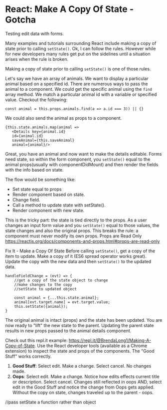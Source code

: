 # React: Make A Copy Of State - Gotcha
Testing edit data with forms.

Many examples and tutorials surrounding React include making a copy of state prior to calling `setState()`. Ok, I can follow the rules. However while for new developers many rules get put on the sidelines until a situation arises when the rule is broken.

Making a copy of state prior to calling `setState()` is one of those rules.

Let's say we have an array of animals. We want to display a particular animal based on a specified id. There are numerous ways to pass the animal to a component. We could get the specific animal using the `find` array method. We match a particular animal id with a variable or specified value. Checkout the following:

```
const animal = this.props.animals.find(a => a.id === 3)) || {}
```

We could also send the animal as props to a component.

```
{this.state.animals.map(animal =>
   <Details key={animal.id}
   id={animal.id}
   saveAnimal={this.saveAnimal}
   animal={animal}/>
```

Great, you have an animal and now want to make the details editable. Forms need state, so within the form component, you `setState()` equal to the animal props(usually with componentDidMount) and then render the fields with the info based on state.

The flow would be something like:
* Set state equal to props
* Render component based on state.
* Change field.
* Call a method to update state with setState().
* Render component with new state.

This is the tricky part: the state is tied directly to the props. As a user changes an input form value and you `setState()` equal to those values, the state changes and also the original props. This breaks the rule: a component must never modify its own props.
Props are Read Only https://reactjs.org/docs/components-and-props.html#props-are-read-only

Fix It - Make a Copy Of State
Before calling `setState()`, get a copy of the item to update. Make a copy of it (ES6 spread operator works great). Update the copy with the new data and then `setState()` to the updated data.

```
handleFieldChange = (evt) => {
    //get a copy of the state object to change
    //make changes to the copy
    //setState to updated object

    const animal = {...this.state.animal};
    animal[evt.target.name] = evt.target.value;
    this.setState({animal});
}
```

The original animal is intact (props) and the state has been updated. You are now ready to "lift" the new state to the parent. Updating the parent state results in new props passed to the animal details component.

Check out this repl.it example: https://repl.it/@BrendaLong1/Making-A-Copy-of-State. Use the React developer tools (available as a Chrome extension) to inspect the state and props of the components. The "Good Stuff" works correctly.
1. **Good Stuff**: Select edit. Make a change. Select cancel. No changes made.
2. **Oops**: Select edit. Make a change. Notice how edits effects current title or description. Select cancel. Changes still reflected in oops AND, select edit in the Good Stuff and notice the change from Oops gets applied. Without the copy on state, changes traveled up to the parent - oops.


//pass setState a function rather than object